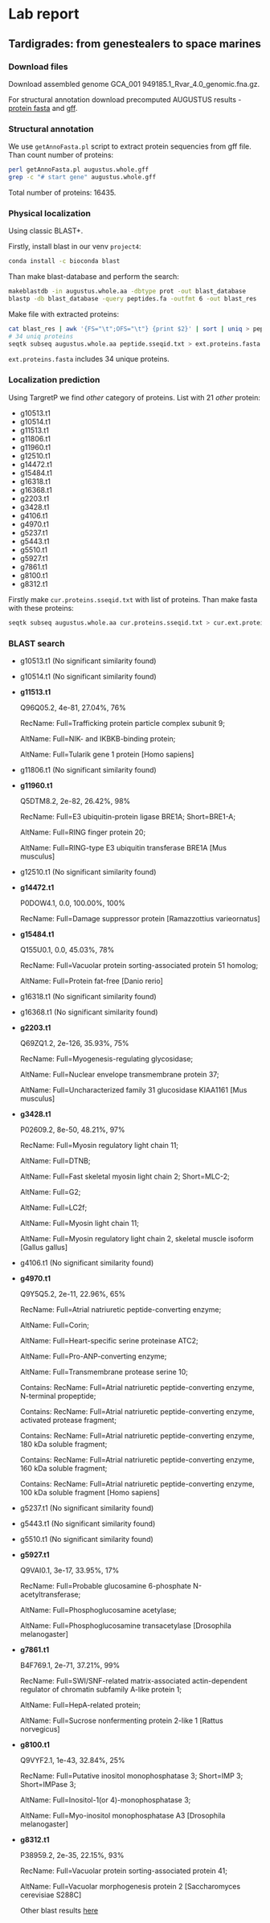 # Lab report
## Tardigrades: from genestealers to space marines

### Download files
Download assembled genome GCA_001 949185.1_Rvar_4.0_genomic.fna.gz.

For structural annotation download precomputed AUGUSTUS results - [protein fasta](https://drive.google.com/file/d/1hCEywBlqNzTrIpQsZTVuZk1S9qKzqQAq/view) and [gff](https://drive.google.com/file/d/12ShwrgLkvJIYQV2p1UlXklmxSOOxyxj4/view).

### Structural annotation
We use  `getAnnoFasta.pl` script to extract protein sequencies from gff file. Than count number of proteins:
```bash
perl getAnnoFasta.pl augustus.whole.gff
grep -c "# start gene" augustus.whole.gff
```
Total number of proteins: 16435.

### Physical localization
Using classic BLAST+.

Firstly, install blast in our venv `project4`:
```bash
conda install -c bioconda blast
```
Than make blast-database and perform the search:
```bash
makeblastdb -in augustus.whole.aa -dbtype prot -out blast_database   
blastp -db blast_database -query peptides.fa -outfmt 6 -out blast_res 
```
Make file with extracted proteins:
```bash
cat blast_res | awk '{FS="\t";OFS="\t"} {print $2}' | sort | uniq > peptide.sseqid.txt
# 34 uniq proteins
seqtk subseq augustus.whole.aa peptide.sseqid.txt > ext.proteins.fasta
```
`ext.proteins.fasta` includes 34 unique proteins.

### Localization prediction
Using TargretP we find *other* category of proteins. List with 21 *other* protein:
- g10513.t1
- g10514.t1
- g11513.t1
- g11806.t1
- g11960.t1
- g12510.t1
- g14472.t1
- g15484.t1
- g16318.t1
- g16368.t1
- g2203.t1
- g3428.t1
- g4106.t1
- g4970.t1
- g5237.t1
- g5443.t1
- g5510.t1
- g5927.t1
- g7861.t1
- g8100.t1
- g8312.t1

Firstly make `cur.proteins.sseqid.txt` with list of proteins. Than make fasta with these proteins:
```bash
seqtk subseq augustus.whole.aa cur.proteins.sseqid.txt > cur.ext.proteins.fasta
```

### BLAST search
- g10513.t1 (No significant similarity found)
- g10514.t1 (No significant similarity found)
- **g11513.t1**

  Q96Q05.2, 4e-81,	27.04%, 76%

  RecName: Full=Trafficking protein particle complex subunit 9;

  AltName: Full=NIK- and IKBKB-binding protein;

  AltName: Full=Tularik gene 1 protein [Homo sapiens]

- g11806.t1 (No significant similarity found)
- **g11960.t1**

  Q5DTM8.2, 2e-82, 26.42%, 98%

  RecName: Full=E3 ubiquitin-protein ligase BRE1A; Short=BRE1-A;

  AltName: Full=RING finger protein 20;

  AltName: Full=RING-type E3 ubiquitin transferase BRE1A [Mus musculus]

- g12510.t1 (No significant similarity found)
- **g14472.t1**

  P0DOW4.1, 0.0, 100.00%, 100%

  RecName: Full=Damage suppressor protein [Ramazzottius varieornatus]
  
- **g15484.t1**

  Q155U0.1, 0.0, 45.03%, 78%

  RecName: Full=Vacuolar protein sorting-associated protein 51 homolog;

  AltName: Full=Protein fat-free [Danio rerio]

- g16318.t1 (No significant similarity found)
- g16368.t1 (No significant similarity found)
- **g2203.t1**
  
  Q69ZQ1.2, 2e-126, 35.93%, 75%
  
  RecName: Full=Myogenesis-regulating glycosidase;
  
  AltName: Full=Nuclear envelope transmembrane protein 37;
  
  AltName: Full=Uncharacterized family 31 glucosidase KIAA1161 [Mus musculus]
- **g3428.t1**
  
  P02609.2, 8e-50, 48.21%, 97%

  RecName: Full=Myosin regulatory light chain 11;
  
  AltName: Full=DTNB;

  AltName: Full=Fast skeletal myosin light chain 2; Short=MLC-2;

  AltName: Full=G2;

  AltName: Full=LC2f;

  AltName: Full=Myosin light chain 11;

  AltName: Full=Myosin regulatory light chain 2, skeletal muscle isoform [Gallus gallus]
  
- g4106.t1 (No significant similarity found)
- **g4970.t1**

  Q9Y5Q5.2, 2e-11, 22.96%, 65%

  RecName: Full=Atrial natriuretic peptide-converting enzyme;

  AltName: Full=Corin;

  AltName: Full=Heart-specific serine proteinase ATC2;

  AltName: Full=Pro-ANP-converting enzyme;

  AltName: Full=Transmembrane protease serine 10;

  Contains: RecName: Full=Atrial natriuretic peptide-converting enzyme, N-terminal propeptide;

  Contains: RecName: Full=Atrial natriuretic peptide-converting enzyme, activated protease fragment;

  Contains: RecName: Full=Atrial natriuretic peptide-converting enzyme, 180 kDa soluble fragment;

  Contains: RecName: Full=Atrial natriuretic peptide-converting enzyme, 160 kDa soluble fragment;

  Contains: RecName: Full=Atrial natriuretic peptide-converting enzyme, 100 kDa soluble fragment [Homo sapiens]

- g5237.t1 (No significant similarity found)
- g5443.t1 (No significant similarity found)
- g5510.t1 (No significant similarity found)
- **g5927.t1**
  
  Q9VAI0.1, 3e-17, 33.95%, 17%

  RecName: Full=Probable glucosamine 6-phosphate N-acetyltransferase;

  AltName: Full=Phosphoglucosamine acetylase;

  AltName: Full=Phosphoglucosamine transacetylase [Drosophila melanogaster]

- **g7861.t1**

  B4F769.1, 2e-71, 37.21%, 99%

  RecName: Full=SWI/SNF-related matrix-associated actin-dependent regulator of chromatin subfamily A-like protein 1;

  AltName: Full=HepA-related protein;

  AltName: Full=Sucrose nonfermenting protein 2-like 1 [Rattus norvegicus]

- **g8100.t1**

  Q9VYF2.1, 1e-43,	32.84%, 25%

  RecName: Full=Putative inositol monophosphatase 3; Short=IMP 3; Short=IMPase 3;

  AltName: Full=Inositol-1(or 4)-monophosphatase 3;

  AltName: Full=Myo-inositol monophosphatase A3 [Drosophila melanogaster]
  
- **g8312.t1**

  P38959.2, 2e-35, 22.15%, 93%

  RecName: Full=Vacuolar protein sorting-associated protein 41;

  AltName: Full=Vacuolar morphogenesis protein 2 [Saccharomyces cerevisiae S288C]

  Other blast results [here]()
